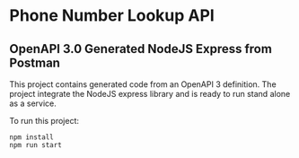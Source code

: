 # Phone Number Lookup API

## OpenAPI 3.0 Generated NodeJS Express from Postman

This project contains generated code from an OpenAPI 3 definition.
The project integrate the NodeJS express library and is ready to run stand alone as a service.

To run this project:
```
npm install
npm run start
```